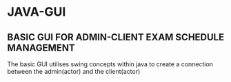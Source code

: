 # JAVA-GUI
## BASIC GUI FOR ADMIN-CLIENT EXAM SCHEDULE MANAGEMENT 

The basic GUI utilises swing concepts within java to create a connection between the admin(actor) and the client(actor)
